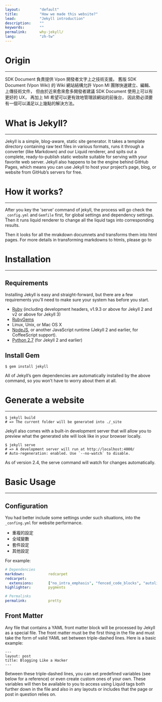 ```yaml
---
layout:         "default"
title:          "How we made this website?"
lead:           "Jekyll introduction"
description:    ""
keywords:       ""
permalink:      why-jekyll/
lang:           "zh-tw"
---
```


# Origin
---
SDK Document 負責提供 Vpon 開發者文字上之技術支援。
舊版 SDK Document (Vpon Wiki) 的 Wiki 網站結構允許 Vpon MI 團隊快速建立、編輯、上傳技術文件，
但由於近來愈來愈多開發者建議 SDK Document 使用上可以有更好的 UX，
再加上 MI 希望可以更有效地管理該網站的前後台，
因此勢必須要有一個可以滿足以上幾點的解決方法。


# What is Jekyll?
---
Jekyll is a simple, blog-aware, static site generator. It takes a template directory containing raw text files in various formats, runs it through a converter (like Markdown) and our Liquid renderer, and spits out a complete, ready-to-publish static website suitable for serving with your favorite web server. Jekyll also happens to be the engine behind GitHub Pages, which means you can use Jekyll to host your project’s page, blog, or website from GitHub’s servers for free.

# How it works?
---
After you key the 'serve' command of jekyll, the process will go check the `_config.yml` and `Gemfile` first, for global settings and dependency settings. Then it runs liquid renderer to change all the liquid tags into corresponding results.

Then it looks for all the mrakdown documnets and transforms them into html pages. For more details in transforming markdowns to htmls, please go to


# Installation
---
## Requirements
Installing Jekyll is easy and straight-forward, but there are a few requirements you’ll need to make sure your system has before you start.

* [Ruby](http://www.ruby-lang.org/en/downloads/) (including development headers, v1.9.3 or above for Jekyll 2 and v2 or above for Jekyll 3)
* [RubyGems](http://rubygems.org/pages/download)
* Linux, Unix, or Mac OS X
* [NodeJS](http://nodejs.org/), or another JavaScript runtime (Jekyll 2 and earlier, for CoffeeScript support).
* [Python 2.7](https://www.python.org/downloads/) (for Jekyll 2 and earlier)

## Install Gem

```
$ gem install jekyll
```
All of Jekyll’s gem dependencies are automatically installed by the above command, so you won’t have to worry about them at all.


# Generate a website
---

```
$ jekyll build
# => The current folder will be generated into ./_site
```

Jekyll also comes with a built-in development server that will allow you to preview what the generated site will look like in your browser locally.

```
$ jekyll serve
# => A development server will run at http://localhost:4000/
# Auto-regeneration: enabled. Use `--no-watch` to disable.
```
As of version 2.4, the serve command will watch for changes automatically.


# Basic Usage
---
## Configuration
You had better include some settings under such situations, into the `_confing.yml` for website performance.

* 重複的設定
* 全域變數
* 套件設定
* 其他設定

For example:

```yaml
# Dependencies
markdown:           redcarpet
redcarpet:
  extensions:       ["no_intra_emphasis", "fenced_code_blocks", "autolink", "tables", "with_toc_data"]
highlighter:        pygments

# Permalinks
permalink:          pretty
```


## Front Matter
Any file that contains a YAML front matter block will be processed by Jekyll as a special file. The front matter must be the first thing in the file and must take the form of valid YAML set between triple-dashed lines. Here is a basic example:

```
---
layout: post
title: Blogging Like a Hacker
---
```

Between these triple-dashed lines, you can set predefined variables (see below for a reference) or even create custom ones of your own. These variables will then be available to you to access using Liquid tags both further down in the file and also in any layouts or includes that the page or post in question relies on.
